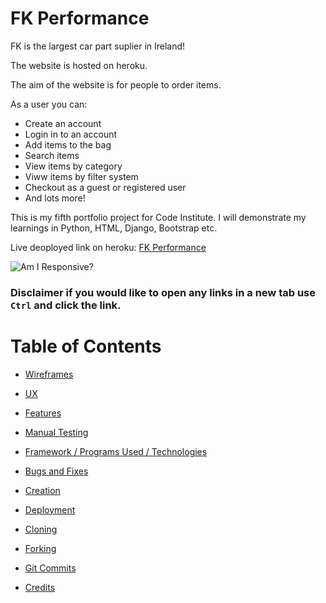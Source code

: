 # FK Performance

FK is the largest car part suplier in Ireland!

The website is hosted on heroku.

The aim of the website is for people to order items.

As a user you can:
- Create an account
- Login in to an account
- Add items to the bag
- Search items
- View items by category
- Viww items by filter system
- Checkout as a guest or registered user
- And lots more!

This is my fifth portfolio project for Code Institute. I will demonstrate my learnings in Python, HTML, Django, Bootstrap etc.

Live deoployed link on heroku: [FK Performance](https://pp5-fk-ff4c1b683208.herokuapp.com/)

![Am I Responsive?](https://res.cloudinary.com/dp9lxtk3y/image/upload/v1701161969/pp5%20readme/am_i_responsive_qi8qvm.png)

### **Disclaimer if you would like to open any links in a new tab use `Ctrl` and click the link.**

# Table of Contents
  
- <p><a href="#wireframes">Wireframes</a></p>
- <p><a href="#ux">UX</a></p>
- <p><a href="#features">Features</a></p>
- <p><a href="#manual-testing">Manual Testing</a></p>
- <p><a href="#frameworks"> Framework / Programs Used / Technologies</a></p>
- <p><a href="#bugs-and-fixes">Bugs and Fixes</a></p>
- <p><a href="#creation">Creation</a></p>
- <p><a href="#deployment">Deployment</a></p>
- <p><a href="#cloning">Cloning</a></p>
- <p><a href="#forking">Forking</a></p>
- <p><a href="#git-commits">Git Commits</a></p>
- <p><a href="#credits">Credits</a></p>
